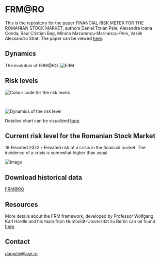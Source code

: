 # FRM@RO

This is the repository for the paper FINANCIAL RISK METER FOR THE ROMANIAN STOCK MARKET, authors Daniel Traian Pele, Alexandra Ioana Conda, Raul Cristian Bag, Miruna Mazurencu-Marinescu-Pele, Vasile Alecsandru Strat.
The paper can be viewed [here]().

## Dynamics

The evolution of FRM@RO.
![FRM](/frm_ro/docs/assets/FRM_RO.png)

## Risk levels

![Colour code for the risk levels](/frm_ro/docs/assets/color_code.png)

<br/>

![Dynamics of the risk level](/frm_ro/docs/assets/FRM_risk.png)

Detailed chart can be visualized [here](https://danpele.github.io/frm_ro/docs/assets/FRM_RO.html).

## Current risk level for the Romanian Stock Market

18 Elevated 2022 - Elevated risk of a crisis in the financial market.	The incidence of a crisis is somewhat higher than usual.
<br/>

![image](https://user-images.githubusercontent.com/26813254/180007988-deb9a0a0-9efb-4e0f-99cd-54135b5143bf.png)


## Download historical data

[FRM@RO](/frm_ro/docs/assets/frm.csv)

## Resources

More details about the FRM framework, developed by Professor Wolfgang Karl Härdle and his team from Humboldt-Universität zu Berlin can be found [here](http://frm.wiwi.hu-berlin.de/).

## Contact
danpele@ase.ro
